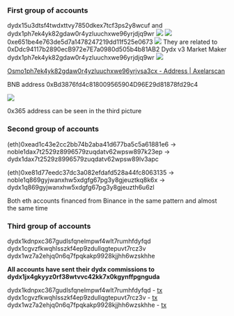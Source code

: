 ### First group of accounts

dydx15u3dtsf4twdxttvy7850dkex7tcf3ps2y8wcuf and dydx1ph7ek4yk82gdaw0r4yzluuchxwe96yrjdjq9wr
![](https://i.imgur.com/S29s41B.png)
![](https://i.imgur.com/tqE8ws5.png)
0xe651be4e763de5d7a1478247219dd11f525e0673
![](https://i.imgur.com/KTz9UwE.png)
They are related to 0xDdc94117b2890ecB972e7E7a0980d505b4b81AB2 Dydx v3 Market Maker
dydx1ph7ek4yk82gdaw0r4yzluuchxwe96yrjdjq9wr
![](https://i.imgur.com/35sfSdm.png)

[Osmo1ph7ek4yk82gdaw0r4yzluuchxwe96yrjvsa3cx - Address | Axelarscan](https://axelarscan.io/address/osmo1ph7ek4yk82gdaw0r4yzluuchxwe96yrjvsa3cx?tab=token_transfers)

BNB address 0xBd3876fd4c818009565904D96E29d81878fd29c4

![](https://i.imgur.com/6InmIum.png)

0x365 address can be seen in the third picture

### Second group of accounts

(eth)0xead1c43e2cc2bb74b2aba41d677ba5c5a61881e6 -> noble1dax7t2529z8996579zuqdatv62wpsw897k23ep -> dydx1dax7t2529z8996579zuqdatv62wpsw89lv3apc

(eth)0xe81d77eedc37dc3a082efdafd528a44fc8063135 -> noble1q869gyjwanxhw5xdgfg67pg3y8gjeuztkq8k6x -> dydx1q869gyjwanxhw5xdgfg67pg3y8gjeuzth6u6zl

Both eth accounts financed from Binance in the same pattern and almost the same time

### Third group of accounts
dydx1kdnpxc367gudlsfqnelmpwf4wlt7rumhfdyfqd
dydx1cgvzfkwqhlsszkf4ep9zdullqgtepuvt7rcz3v
dydx1wz7a2ehjq0n6q7fpqkakp9928kjjhh6wzskhhe

**All accounts have sent their dydx commissions to dydx1jx4gkyyz0rf38wtvvc42kk7x0kgynffpgnguda**

dydx1kdnpxc367gudlsfqnelmpwf4wlt7rumhfdyfqd - [tx](https://www.mintscan.io/dydx/tx/2FC126E8A099E8EF268DB4922E176A5108771128E4E6DD8C2D7F630F9D893C16?height=5467631)
dydx1cgvzfkwqhlsszkf4ep9zdullqgtepuvt7rcz3v - [tx](https://www.mintscan.io/dydx/tx/2E05DD9F3047CF959DE0C401A2B11A08720C480132573AFF6137923939368B0D?height=5467219)
dydx1wz7a2ehjq0n6q7fpqkakp9928kjjhh6wzskhhe - [tx](https://www.mintscan.io/dydx/tx/2D431283E806215365E2883A8DE96661CF0CDB1F7CE0C6D916BFEA5DCAF9E59F?height=5467796)

